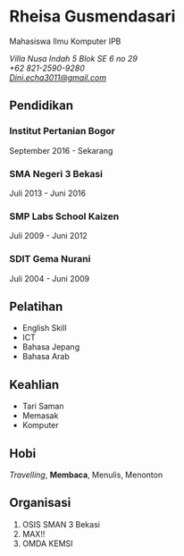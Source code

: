 # Rheisa Gusmendasari

Mahasiswa Ilmu Komputer IPB

*Villa Nusa Indah 5 Blok SE 6 no 29\
+62 821-2590-9280\
Dini.echa3011@gmail.com*

## Pendidikan
### Institut Pertanian Bogor
September 2016 - Sekarang
### SMA Negeri 3 Bekasi
Juli 2013 - Juni 2016
### SMP Labs School Kaizen
Juli 2009 - Juni 2012
### SDIT Gema Nurani
Juli 2004 - Juni 2009

## Pelatihan
* English Skill
* ICT
* Bahasa Jepang
* Bahasa Arab

## Keahlian
+ Tari Saman
+ Memasak
+ Komputer

## Hobi
*Travelling*, **Membaca**, Menulis, Menonton

## Organisasi
1. OSIS SMAN 3 Bekasi
2. MAX!!
3. OMDA KEMSI


